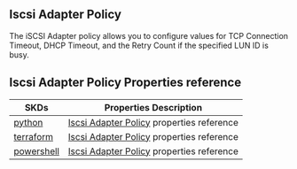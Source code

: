## Iscsi Adapter Policy
The iSCSI Adapter policy allows you to configure values for TCP Connection Timeout, DHCP Timeout, and the Retry Count if the specified LUN ID is busy. 
## Iscsi Adapter Policy Properties reference
| SKDs | Properties Description
| ---- | ------------------- |
| [python](https://github.com/CiscoDevNet/intersight-python/) | [Iscsi Adapter Policy](https://github.com/CiscoDevNet/intersight-python/tree/main/intersight/model/vnic_iscsi_adapter_policy.py) properties reference |                 |
| [terraform](https://github.com/CiscoDevNet/terraform-provider-intersight/) | [Iscsi Adapter Policy](https://registry.terraform.io/providers/CiscoDevNet/intersight/latest/docs/resources/vnic_iscsi_adapter_policy) properties reference |
| [powershell](https://github.com/CiscoDevNet/intersight-powershell/) | [Iscsi Adapter Policy](https://github.com/CiscoDevNet/intersight-powershell/blob/main/docs/New-IntersightVnicIscsiAdapterPolicy.md) properties reference

